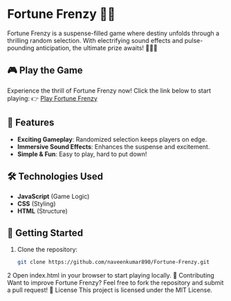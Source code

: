 # Fortune Frenzy 🎰🔥

Fortune Frenzy is a suspense-filled game where destiny unfolds through a thrilling random selection. With electrifying sound effects and pulse-pounding anticipation, the ultimate prize awaits! 🚀🎰🔥

## 🎮 Play the Game
Experience the thrill of Fortune Frenzy now! Click the link below to start playing:
👉 [Play Fortune Frenzy](https://melodic-fudge-7b4135.netlify.app/)

## 📌 Features
- **Exciting Gameplay**: Randomized selection keeps players on edge.
- **Immersive Sound Effects**: Enhances the suspense and excitement.
- **Simple & Fun**: Easy to play, hard to put down!

## 🛠️ Technologies Used
- **JavaScript** (Game Logic)
- **CSS** (Styling)
- **HTML** (Structure)

## 🚀 Getting Started
1. Clone the repository:
   ```sh
   git clone https://github.com/naveenkumar890/Fortune-Frenzy.git

2 Open index.html in your browser to start playing locally.
🤝 Contributing
Want to improve Fortune Frenzy? Feel free to fork the repository and submit a pull request!
📜 License
This project is licensed under the MIT License.
